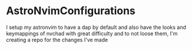 # AstroNvimConfigurations
I setup my astronvim to have a dap by default and also have the looks and keymappings of nvchad with great difficulty and to not loose them, I'm creating a repo for the changes I've made
